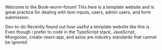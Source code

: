 Welcome to the Book-worm-forum!
This here is a template website and is great practice for dealing with text-inputs, users, admin users, and form submission.

Dev-to-do
Recently found out how useful a template website like this is.
Even though i prefer to code in the TypeScript stack,
JavaScript, Mongoose, create-react-app, and axios are industry standards that cannot be ignored
